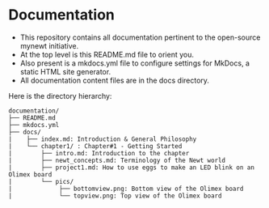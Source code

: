 # Documentation

+ This repository contains all documentation pertinent to the open-source mynewt initiative. 
+ At the top level is this README.md file to orient you.
+ Also present is a mkdocs.yml file to configure settings for MkDocs, a static HTML site generator.
+ All documentation content files are in the docs directory.

Here is the directory hierarchy:

```
documentation/
├── README.md
├── mkdocs.yml
├── docs/
|    ├── index.md: Introduction & General Philosophy
|    └── chapter1/ : Chapter#1 - Getting Started  
|        ├── intro.md: Introduction to the chapter 
|        ├── newt_concepts.md: Terminology of the Newt world
|        ├── project1.md: How to use eggs to make an LED blink on an Olimex board
|        └── pics/
|             ├── bottomview.png: Bottom view of the Olimex board
|             └── topview.png: Top view of the Olimex board
